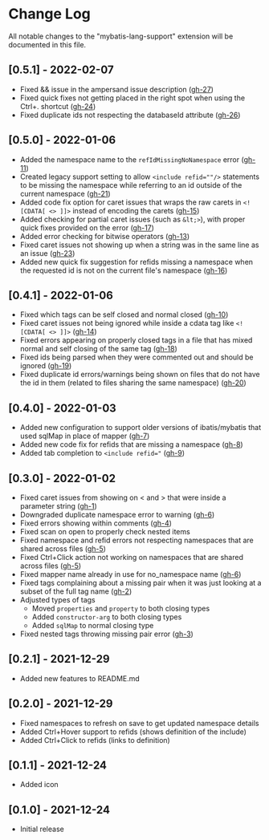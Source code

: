 # Change Log
All notable changes to the "mybatis-lang-support" extension will be documented in this file.

## [0.5.1] - 2022-02-07
- Fixed && issue in the ampersand issue description ([gh-27](/../../issues/27))
- Fixed quick fixes not getting placed in the right spot when using the Ctrl+. shortcut ([gh-24](/../../issues/24))
- Fixed duplicate ids not respecting the databaseId attribute ([gh-26](/../../issues/26))

## [0.5.0] - 2022-01-06
- Added the namespace name to the `refIdMissingNoNamespace` error ([gh-11](/../../issues/11))
- Created legacy support setting to allow `<include refid=""/>` statements to be missing the namespace while referring to an id outside of the current namespace ([gh-21](/../../issues/21))
- Added code fix option for caret issues that wraps the raw carets in `<![CDATA[ <> ]]>` instead of encoding the carets ([gh-15](/../../issues/15))
- Added checking for partial caret issues (such as `&lt;>`), with proper quick fixes provided on the error ([gh-17](/../../issues/17))
- Added error checking for bitwise operators ([gh-13](/../../issues/13))
- Fixed caret issues not showing up when a string was in the same line as an issue ([gh-23](/../../issues/23))
- Added new quick fix suggestion for refids missing a namespace when the requested id is not on the current file's namespace ([gh-16](/../../issues/16))

## [0.4.1] - 2022-01-06
- Fixed which tags can be self closed and normal closed ([gh-10](/../../issues/10))
- Fixed caret issues not being ignored while inside a cdata tag like `<![CDATA[ <> ]]>` ([gh-14](/../../issues/14))
- Fixed errors appearing on properly closed tags in a file that has mixed normal and self closing of the same tag ([gh-18](/../../issues/18))
- Fixed ids being parsed when they were commented out and should be ignored ([gh-19](/../../issues/19))
- Fixed duplicate id errors/warnings being shown on files that do not have the id in them (related to files sharing the same namespace) ([gh-20](/../../issues/20))

## [0.4.0] - 2022-01-03
- Added new configuration to support older versions of ibatis/mybatis that used sqlMap in place of mapper ([gh-7](/../../issues/7))
- Added new code fix for refids that are missing a namespace ([gh-8](/../../issues/8))
- Added tab completion to `<include refid="` ([gh-9](/../../issues/9))

## [0.3.0] - 2022-01-02
- Fixed caret issues from showing on < and > that were inside a parameter string ([gh-1](/../../issues/1))
- Downgraded duplicate namespace error to warning ([gh-6](/../../issues/6))
- Fixed errors showing within comments ([gh-4](/../../issues/4))
- Fixed scan on open to properly check nested items
- Fixed namespace and refid errors not respecting namespaces that are shared across files ([gh-5](/../../issues/5))
- Fixed Ctrl+Click action not working on namespaces that are shared across files ([gh-5](/../../issues/5))
- Fixed mapper name already in use for no_namespace name ([gh-6](/../../issues/6))
- Fixed tags complaining about a missing pair when it was just looking at a subset of the full tag name ([gh-2](/../../issues/2))
- Adjusted types of tags
  - Moved `properties` and `property` to both closing types
  - Added `constructor-arg` to both closing types
  - Added `sqlMap` to normal closing type
- Fixed nested tags throwing missing pair error ([gh-3](/../../issues/3))

## [0.2.1] - 2021-12-29
- Added new features to README.md

## [0.2.0] - 2021-12-29
- Fixed namespaces to refresh on save to get updated namespace details
- Added Ctrl+Hover support to refids (shows definition of the include)
- Added Ctrl+Click to refids (links to definition)

## [0.1.1] - 2021-12-24
- Added icon

## [0.1.0] - 2021-12-24
- Initial release

